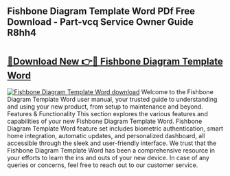 ## Fishbone Diagram Template Word PDf Free Download - Part-vcq Service Owner Guide R8hh4

# <h2><a href="http://dfprtj8.blite.top/?on=Fishbone+Diagram+Template+Word">🔗Download New 👉🔴 Fishbone Diagram Template Word</a></h2>

[![Fishbone Diagram Template Word download](https://i.imgur.com/lujVjoI.png)](http://dfprtj8.blite.top/?on=Fishbone+Diagram+Template+Word)
Welcome to the Fishbone Diagram Template Word user manual, your trusted guide to understanding and using your new product, from setup to maintenance and beyond. Features & Functionality This section explores the various features and capabilities of your new Fishbone Diagram Template Word. Fishbone Diagram Template Word feature set includes biometric authentication, smart home integration, automatic updates, and personalized dashboard, all accessible through the sleek and user-friendly interface. We trust that the Fishbone Diagram Template Word has been a comprehensive resource in your efforts to learn the ins and outs of your new device. In case of any queries or concerns, feel free to reach out to our customer service.
